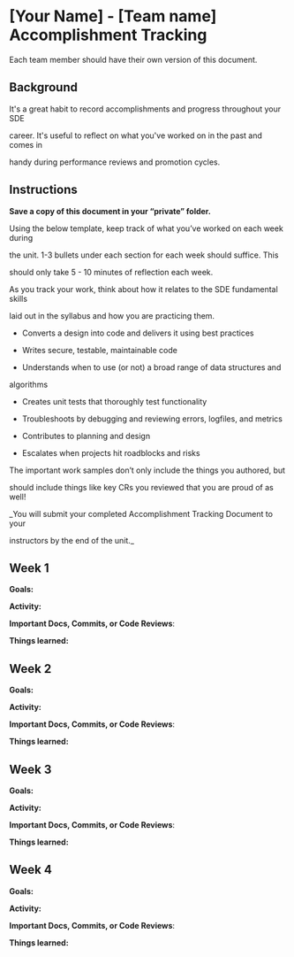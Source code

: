 # [Your Name] - [Team name] Accomplishment Tracking

  

Each team member should have their own version of this document.

  

## Background

  

It's a great habit to record accomplishments and progress throughout your SDE

career. It's useful to reflect on what you've worked on in the past and comes in

handy during performance reviews and promotion cycles.

  

## Instructions

  

**Save a copy of this document in your “private” folder.**

  

Using the below template, keep track of what you’ve worked on each week during

the unit. 1-3 bullets under each section for each week should suffice. This

should only take 5 - 10 minutes of reflection each week.

  

As you track your work, think about how it relates to the SDE fundamental skills

laid out in the syllabus and how you are practicing them.

  

* Converts a design into code and delivers it using best practices

* Writes secure, testable, maintainable code

* Understands when to use (or not) a broad range of data structures and

 algorithms

* Creates unit tests that thoroughly test functionality

* Troubleshoots by debugging and reviewing errors, logfiles, and metrics

* Contributes to planning and design

* Escalates when projects hit roadblocks and risks

  

The important work samples don’t only include the things you authored, but

should include things like key CRs you reviewed that you are proud of as well!

  

_You will submit your completed Accomplishment Tracking Document to your

instructors by the end of the unit._

  

## Week 1

  

**Goals:**

  

**Activity:**

  

**Important Docs, Commits, or Code Reviews**:

  

**Things learned:**

  

## Week 2

  

**Goals:**

  

**Activity:**

  

**Important Docs, Commits, or Code Reviews**:

  

**Things learned:**

  

## Week 3

  

**Goals:**

  

**Activity:**

  

**Important Docs, Commits, or Code Reviews**:

  

**Things learned:**

  

## Week 4

  

**Goals:**

  

**Activity:**

  

**Important Docs, Commits, or Code Reviews**:

  

**Things learned:**